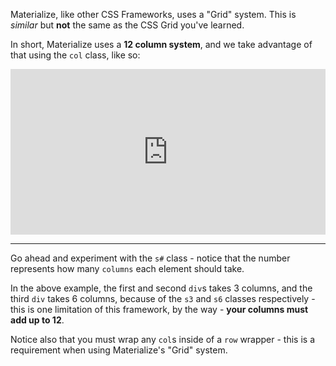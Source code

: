 
Materialize, like other CSS Frameworks, uses a "Grid" system. This is _similar_ but **not** the same as the CSS Grid you've learned.

  

In short, Materialize uses a **12 column system**, and we take advantage of that using the `col` class, like so:

<iframe src="https://codepen.io/ElevationPen/embed/JVrbdW?height=265&amp;theme-id=0&amp;default-tab=html%2Cresult&amp;user=ElevationPen&amp;slug-hash=JVrbdW&amp;editable=true&amp;pen-title=Materialize%20Grid%20Example&amp;name=cp_embed_2?height=265&amp;theme-id=0&amp;default-tab=js,result?height=265&amp;theme-id=0&amp;default-tab=js,result" width="100%" height="265" frameborder="no" scrolling="no"></iframe>

---

Go ahead and experiment with the `s#` class - notice that the number represents how many `columns` each element should take.

  

In the above example, the first and second `div`s takes 3 columns, and the third `div` takes 6 columns, because of the `s3` and `s6` classes respectively - this is one limitation of this framework, by the way - **your columns must add up to 12**.

  

Notice also that you must wrap any `col`s inside of a `row` wrapper - this is a requirement when using Materialize's "Grid" system.